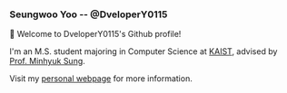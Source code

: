 ### Seungwoo Yoo -- @DveloperY0115
👋 Welcome to DveloperY0115's Github profile!

I'm an M.S. student majoring in Computer Science at [KAIST](https://www.kaist.ac.kr/), advised by [Prof. Minhyuk Sung](https://mhsung.github.io).

Visit my [personal webpage](https://dvelopery0115.github.io) for more information.
